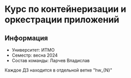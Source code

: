 # Курс по контейнеризации и оркестрации приложений

## Информация
- Университет: ИТМО
- Семестр: весна 2024
- Состав команды: Ларчев Владислав

Каждое ДЗ находится в отдельной ветке "hw_{N}"
